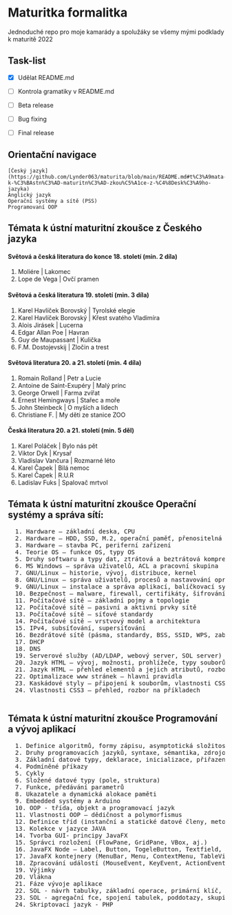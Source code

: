 # Maturitka formalitka
Jednoduché repo pro moje kamarády a spolužáky se všemy mými podklady k maturitě 2022

## Task-list
- [x] Udělat README.md
- [ ] Kontrola gramatiky v README.md
- [ ] Beta release
- [ ] Bug fixing
- [ ] Final release


## Orientační navigace

    [Český jazyk](https://github.com/Lynder063/maturita/blob/main/README.md#t%C3%A9mata-k-%C3%BAstn%C3%AD-maturitn%C3%AD-zkou%C5%A1ce-z-%C4%8Desk%C3%A9ho-jazyka)
    Anglický jazyk
    Operační systémy a sítě (PSS)
    Programovaní OOP

## Témata k ústní maturitní zkoušce z Českého jazyka

#### Světová a česká literatura do konce 18. století (min. 2 díla)
<ol>
  <li>Moliére | Lakomec </li>
  <li>Lope de Vega | Ovčí pramen</li>
 </ol>

#### Světová a česká literatura 19. století (min. 3 díla)
 <ol>
 <li>Karel Havlíček Borovský | Tyrolské elegie</li>
  <li>Karel Havlíček Borovský | Křest svatého Vladimíra</li>
  <li>Alois Jirásek | Lucerna</li>
  <li>Edgar Allan Poe | Havran</li>
  <li>Guy de Maupassant | Kulička</li>
  <li>F.M. Dostojevskij | Zločin a trest</li>
  </ol>

#### Světová literatura 20. a 21. století (min. 4 díla)
  <ol>
  <li>Romain Rolland | Petr a Lucie</li>
  <li>Antoine de Saint-Exupéry | Malý princ</li>
  <li>George Orwell | Farma zvířat</li>
  <li>Ernest Hemingways | Stařec a moře</li>
  <li>John Steinbeck | O myších a lidech </li>
  <li>Christiane F. | My děti ze stanice ZOO</li>
  </ol>

#### Česká literatura 20. a 21. století (min. 5 děl)

  <ol>
  <li>Karel Poláček | Bylo nás pět</li>
  <li>Viktor Dyk | Krysař</li>
  <li>Vladislav Vančura | Rozmarné léto</li>
  <li>Karel Čapek | Bilá nemoc</li>
  <li>Karel Čapek | R.U.R</li>
  <li>Ladislav Fuks | Spalovač mrtvol</li>
  </ol>

## Témata k ústní maturitní zkoušce Operační systémy a správa sítí:
<pre>
  1. Hardware — základní deska, CPU
  2. Hardware — HDD, SSD, M.2, operační paměť, přenositelná media
  3. Hardware — stavba PC, periferní zařízení
  4. Teorie OS — funkce OS, typy OS
  5. Druhy softwaru a typy dat, ztrátová a beztrátová komprese
  6. MS Windows — správa uživatelů, ACL a pracovní skupina
  7. GNU/Linux — historie, vývoj, distribuce, kernel
  8. GNU/Linux — správa uživatelů, procesů a nastavování oprávnění k souborům a složkám
  9. GNU/Linux — instalace a správa aplikací, balíčkovací systémy, konfigurace síťového rozhraní
  10. Bezpečnost — malware, firewall, certifikáty, šifrování
  11. Počítačové sítě — základní pojmy a topologie
  12. Počítačové sítě — pasivní a aktivní prvky sítě
  13. Počítačové sítě — síťové standardy
  14. Počítačové sítě — vrstvový model a architektura
  15. IPv4, subsíťování, supersíťování
  16. Bezdrátové sítě (pásma, standardy, BSS, SSID, WPS, zabezpečení)
  17. DHCP
  18. DNS
  19. Serverové služby (AD/LDAP, webový server, SOL server)
  20. Jazyk HTML — vývoj, možnosti, prohlížeče, typy souborů
  21. Jazyk HTML — přehled elementů a jejich atributů, rozbor na příkladech
  22. Optimalizace www stránek — hlavní pravidla
  23. Kaskádové styly — připojení k souborům, vlastnosti CSS, rozbor na příkladech
  24. Vlastnosti CSS3 — přehled, rozbor na příkladech
  </pre>
  ## Témata k ústní maturitní zkoušce Programování a vývoj aplikací
<pre>
  1. Definice algoritmů, formy zápisu, asymptotická složitost
  2. Druhy programovacích jazyků, syntaxe, sémantika, zdrojový kód, kompilátor
  3. Základní datové typy, deklarace, inicializace, přiřazení, operátor sizeof, mat. operace
  4. Podmíněné příkazy
  5. Cykly
  6. Složené datové typy (pole, struktura)
  7. Funkce, předávání parametrů
  8. Ukazatele a dynamická alokace paměti
  9. Embedded systémy a Arduino
  10. OOP - třída, objekt a programovací jazyk
  11. Vlastnosti OOP — dědičnost a polymorfismus
  12. Definice tříd (instanční a statické datové členy, metody, zapouzdření, konstruktory)
  13. Kolekce v jazyce JAVA
  14. Tvorba GUI- principy JavaFX
  15. Správci rozložení (FlowPane, GridPane, VBox, aj.)
  16. JavaFX Node — Label, Button, TogeleButton, Textfield, aj.
  17. JavaFX kontejnery (MenuBar, Menu, ContextMenu, TableView, WebView a.j.)
  18. Zpracování událostí (MouseEvent, KeyEvent, ActionEvent, WindowEvent, aj.)
  19. Výjimky
  20. Vlákna
  21. Fáze vývoje aplikace
  22. SOL - návrh tabulky, základní operace, primární klíč, cizí klíč
  23. SOL - agregační fce, spojení tabulek, poddotazy, skupiny (GROUP BY, HAVING, aj.)
  24. Skriptovací jazyk - PHP
  </pre>
